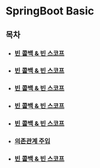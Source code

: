# SpringBoot Basic

## 목차
- ### [빈 콜백 & 빈 스코프](docs/BeanCallBackAndBeanScope.md)
- ### [빈 콜백 & 빈 스코프](docs/BeanCallBackAndBeanScope.md)
- ### [빈 콜백 & 빈 스코프](docs/BeanCallBackAndBeanScope.md)
- ### [빈 콜백 & 빈 스코프](docs/BeanCallBackAndBeanScope.md)
- ### [빈 콜백 & 빈 스코프](docs/BeanCallBackAndBeanScope.md)
- ### [의존관계 주입](docs/DependencyInjection.md)
- ### [빈 콜백 & 빈 스코프](docs/BeanCallBackAndBeanScope.md)